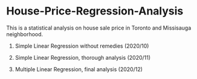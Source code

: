 # House-Price-Regression-Analysis


This is a statistical analysis on house sale price in Toronto and Missisauga neighborhood. 

1. Simple Linear Regression without remedies (2020/10)

2. Simple Linear Regression, thorough analysis (2020/11)

3. Multiple Linear Regression, final analysis (2020/12)
